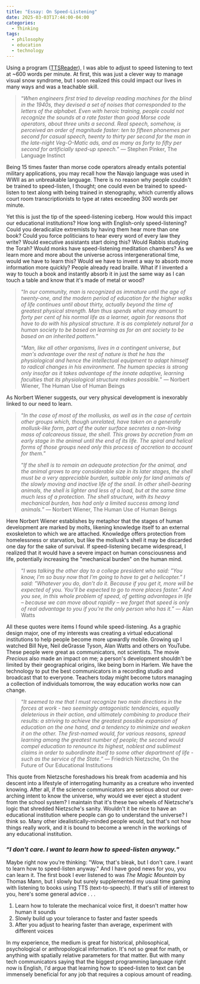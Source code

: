 ```yaml
---
title: "Essay: On Speed-Listening"
date: 2025-03-03T17:44:00-04:00
categories:
  - Thinking
tags:
  - philosophy
  - education
  - technology
---
```


Using a program ([TTSReader](https://www.majorgeeks.com/files/details/ttsreader.html)), I was able to adjust to speed listening to text at ~600 words per minute. At first, this was just a clever way to manage visual snow syndrome, but I soon realized this could impact our lives in many ways and was a teachable skill.

> “*When engineers first tried to develop reading machines for the blind in the 1940s, they devised a set of noises that corresponded to the letters of the alphabet. Even with heroic training, people could not recognize the sounds at a rate faster than good Morse code operators, about three units a second. Real speech, somehow, is perceived an order of magnitude faster: ten to fifteen phonemes per second for casual speech, twenty to thirty per second for the man in the late-night Veg-O-Matic ads, and as many as forty to fifty per second for artificially sped-up speech.*” — Stephen Pinker, The Language Instinct

Being 15 times faster than morse code operators already entails potential military applications, you may recall how the Navajo language was used in WWII as an unbreakable language. There is no reason why people couldn't be trained to speed-listen, I thought; one could even be trained to speed-listen to text along with being trained in stenography, which currently allows court room transcriptionists to type at rates exceeding 300 words per minute. 

Yet this is just the tip of the speed-listening iceberg. How would this impact our educational institutions? How long with English-only speed-listening? Could you deradicalize extremists by having them hear more than one book? Could you force politicians to hear every word of every law they write? Would executive assistants start doing this? Would Rabbis studying the Torah? Would monks have speed-listening meditation chambers? As we learn more and more about the universe across intergenerational time, would we have to learn this? Would we have to invent a way to absorb more information more quickly? People already read braille. What if I invented a way to touch a book and instantly absorb it in just the same way as I can touch a table and know that it's made of metal or wood?

> “*In our community, man is recognized as immature until the age of twenty-one, and the modern period of education for the higher walks of life continues until about thirty, actually beyond the time of greatest physical strength. Man thus spends what may amount to forty per cent of his normal life as a learner, again for reasons that have to do with his physical structure. It is as completely natural for a human society to be based on learning as for an ant society to be based on an inherited pattern.*”
> 
> “*Man, like all other organisms, lives in a contingent universe, but man's advantage over the rest of nature is that he has the physiological and hence the intellectual equipment to adapt himself to radical changes in his environment. The human species is strong only insofar as it takes advantage of the innate adaptive, learning faculties that its physiological structure makes possible.*” — Norbert Wiener, The Human Use of Human Beings

As Norbert Wiener suggests, our very physical development is inexorably linked to our need to learn. 

> “*In the case of most of the mollusks, as well as in the case of certain other groups which, though unrelated, have taken on a generally mollusk-like form, part of the outer surface secretes a non-living mass of calcareous tissue, the shell. This grows by accretion from an early stage in the animal until the end of its life. The spiral and helical forms of those groups need only this process of accretion to account for them.*”
> 
> “*If the shell is to remain an adequate protection for the animal, and the animal grows to any considerable size in its later stages, the shell must be a very appreciable burden, suitable only for land animals of the slowly moving and inactive life of the snail. In other shell-bearing animals, the shell is lighter and less of a load, but at the same time much less of a protection. The shell structure, with its heavy mechanical burden, has had only a limited success among land animals.*” — Norbert Wiener, The Human Use of Human Beings

Here Norbert Wiener establishes by metaphor that the stages of human development are marked by molts, likening knowledge itself to an external exoskeleton to which we are attached. Knowledge offers protection from homelessness or starvation, but like the mollusk's shell it may be discarded one day for the sake of survival. If speed-listening became widespread, I realized that it would have a severe impact on human consciousness and life, potentially increasing the "mechanical burden" on the human mind. 

> “*I was talking the other day to a college president who said: ”You know, I’m so busy now that I’m going to have to get a helicopter.” I said: ”Whatever you do, don’t do it. Because if you get it, more will be expected of you. You’ll be expected to go to more places faster.” And you see, in this whole problem of speed, of getting advantages in life – because we can move about rapidly – we forget that speed is only of real advantage to you if you’re the only person who has it.*” — Alan Watts

All these quotes were items I found while speed-listening. As a graphic design major, one of my interests was creating a virtual educational institutions to help people become more upwardly mobile. Growing up I watched Bill Nye, Neil deGrasse Tyson, Alan Watts and others on YouTube. These people were great as communicators, not scientists. The movie *Precious* also made an impact on me; a person's development shouldn't be limited by their geographical origins, like being born in Harlem. We have the technology to put the best communicators in a recording studio and broadcast that to everyone. Teachers today might become tutors managing a collection of individuals tomorrow, the way education works now can change. 

> “*It seemed to me that I must recognize two main directions in the forces at work - two seemingly antagonistic tendencies, equally deleterious in their action, and ultimately combining to produce their results: a striving to achieve the greatest possible expansion of education on the one hand, and a tendency to minimize and weaken it on the other. The first-named would, for various reasons, spread learning among the greatest number of people; the second would compel education to renounce its highest, noblest and sublimest claims in order to subordinate itself to some other department of life - such as the service of the State.*” — Friedrich Nietzsche, On the Future of Our Educational Institutions

This quote from Nietzsche foreshadows his break from academia and his descent into a lifestyle of interrogating humanity as a creature who invented knowing. After all, if the science communicators are serious about our over-arching intent to know the universe, why would we ever eject a student from the school system? I maintain that it's these two wheels of Nietzsche's logic that shredded Nietzsche's sanity. Wouldn't it be nice to have an educational institution where people can go to understand the universe? I think so. Many other idealistically-minded people would, but that's not how things really work, and it is bound to become a wrench in the workings of any educational institution.

### “*I don't care. I want to learn how to speed-listen anyway.*”  

Maybe right now you're thinking: "Wow, that's bleak, but I don't care. I want to learn how to speed-listen anyway." And I have good news for you, you can learn it. The first book I ever listened to was *The Magic Mountain* by Thomas Mann, but I slowly but surely supplemented my usual time gaming with listening to books using TTS (text-to-speech). If that's still of interest to you, here's some general advice . . . 

1. Learn how to tolerate the mechanical voice first, it doesn't matter how human it sounds
2. Slowly build up your tolerance to faster and faster speeds
3. After you adjust to hearing faster than average, experiment with different voices

In my experience, the medium is great for historical, philosophical, psychological or anthropological information. It's not so great for math, or anything with spatially relative parameters for that matter. But with many tech communicators saying that the biggest programming language right now is English, I'd argue that learning how to speed-listen to text can be immensely beneficial for any job that requires a copious amount of reading. 